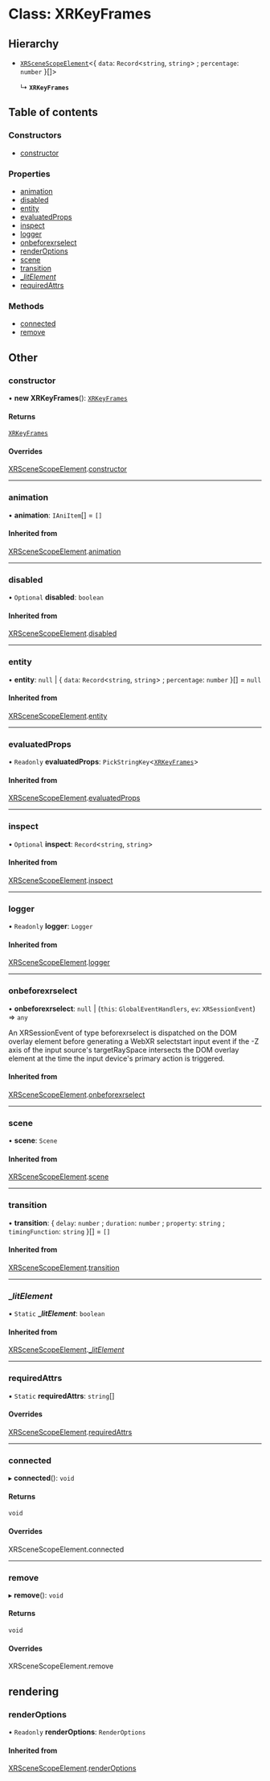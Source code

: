 # Class: XRKeyFrames

## Hierarchy

- [`XRSceneScopeElement`](XRSceneScopeElement.md)\<\{ `data`: `Record`\<`string`, `string`\> ; `percentage`: `number`  }[]\>

  ↳ **`XRKeyFrames`**

## Table of contents

### Constructors

- [constructor](XRKeyFrames.md#constructor)

### Properties

- [animation](XRKeyFrames.md#animation)
- [disabled](XRKeyFrames.md#disabled)
- [entity](XRKeyFrames.md#entity)
- [evaluatedProps](XRKeyFrames.md#evaluatedprops)
- [inspect](XRKeyFrames.md#inspect)
- [logger](XRKeyFrames.md#logger)
- [onbeforexrselect](XRKeyFrames.md#onbeforexrselect)
- [renderOptions](XRKeyFrames.md#renderoptions)
- [scene](XRKeyFrames.md#scene)
- [transition](XRKeyFrames.md#transition)
- [\_$litElement$](XRKeyFrames.md#_$litelement$)
- [requiredAttrs](XRKeyFrames.md#requiredattrs)

### Methods

- [connected](XRKeyFrames.md#connected)
- [remove](XRKeyFrames.md#remove)

## Other

### constructor

• **new XRKeyFrames**(): [`XRKeyFrames`](XRKeyFrames.md)

#### Returns

[`XRKeyFrames`](XRKeyFrames.md)

#### Overrides

[XRSceneScopeElement](XRSceneScopeElement.md).[constructor](XRSceneScopeElement.md#constructor)

___

### animation

• **animation**: `IAniItem`[] = `[]`

#### Inherited from

[XRSceneScopeElement](XRSceneScopeElement.md).[animation](XRSceneScopeElement.md#animation)

___

### disabled

• `Optional` **disabled**: `boolean`

#### Inherited from

[XRSceneScopeElement](XRSceneScopeElement.md).[disabled](XRSceneScopeElement.md#disabled)

___

### entity

• **entity**: ``null`` \| \{ `data`: `Record`\<`string`, `string`\> ; `percentage`: `number`  }[] = `null`

#### Inherited from

[XRSceneScopeElement](XRSceneScopeElement.md).[entity](XRSceneScopeElement.md#entity)

___

### evaluatedProps

• `Readonly` **evaluatedProps**: `PickStringKey`\<[`XRKeyFrames`](XRKeyFrames.md)\>

#### Inherited from

[XRSceneScopeElement](XRSceneScopeElement.md).[evaluatedProps](XRSceneScopeElement.md#evaluatedprops)

___

### inspect

• `Optional` **inspect**: `Record`\<`string`, `string`\>

#### Inherited from

[XRSceneScopeElement](XRSceneScopeElement.md).[inspect](XRSceneScopeElement.md#inspect)

___

### logger

• `Readonly` **logger**: `Logger`

#### Inherited from

[XRSceneScopeElement](XRSceneScopeElement.md).[logger](XRSceneScopeElement.md#logger)

___

### onbeforexrselect

• **onbeforexrselect**: ``null`` \| (`this`: `GlobalEventHandlers`, `ev`: `XRSessionEvent`) => `any`

An XRSessionEvent of type beforexrselect is dispatched on the DOM overlay
element before generating a WebXR selectstart input event if the -Z axis
of the input source's targetRaySpace intersects the DOM overlay element
at the time the input device's primary action is triggered.

#### Inherited from

[XRSceneScopeElement](XRSceneScopeElement.md).[onbeforexrselect](XRSceneScopeElement.md#onbeforexrselect)

___

### scene

• **scene**: `Scene`

#### Inherited from

[XRSceneScopeElement](XRSceneScopeElement.md).[scene](XRSceneScopeElement.md#scene)

___

### transition

• **transition**: \{ `delay`: `number` ; `duration`: `number` ; `property`: `string` ; `timingFunction`: `string`  }[] = `[]`

#### Inherited from

[XRSceneScopeElement](XRSceneScopeElement.md).[transition](XRSceneScopeElement.md#transition)

___

### \_$litElement$

▪ `Static` **\_$litElement$**: `boolean`

#### Inherited from

[XRSceneScopeElement](XRSceneScopeElement.md).[_$litElement$](XRSceneScopeElement.md#_$litelement$)

___

### requiredAttrs

▪ `Static` **requiredAttrs**: `string`[]

#### Overrides

[XRSceneScopeElement](XRSceneScopeElement.md).[requiredAttrs](XRSceneScopeElement.md#requiredattrs)

___

### connected

▸ **connected**(): `void`

#### Returns

`void`

#### Overrides

XRSceneScopeElement.connected

___

### remove

▸ **remove**(): `void`

#### Returns

`void`

#### Overrides

XRSceneScopeElement.remove

## rendering

### renderOptions

• `Readonly` **renderOptions**: `RenderOptions`

#### Inherited from

[XRSceneScopeElement](XRSceneScopeElement.md).[renderOptions](XRSceneScopeElement.md#renderoptions)

